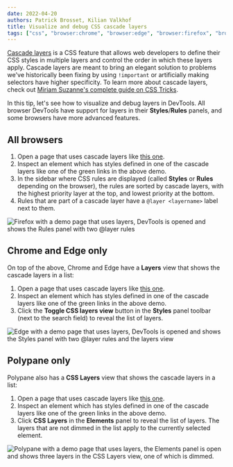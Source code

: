 ```yaml
---
date: 2022-04-20
authors: Patrick Brosset, Kilian Valkhof
title: Visualize and debug CSS cascade layers
tags: ["css", "browser:chrome", "browser:edge", "browser:firefox", "browser:safari", "browser:polypane"]
---
```


[Cascade layers](https://developer.mozilla.org/docs/Learn/CSS/Building_blocks/Cascade_layers) is a CSS feature that allows web developers to define their CSS styles in multiple layers and control the order in which these layers apply. Cascade layers are meant to bring an elegant solution to problems we've historically been fixing by using `!important` or artificially making selectors have higher specificity. To learn more about cascade layers, check out [Miriam Suzanne's complete guide on CSS Tricks](https://css-tricks.com/css-cascade-layers/).

In this tip, let's see how to visualize and debug layers in DevTools. All browser DevTools have support for layers in their **Styles**/**Rules** panels, and some browsers have more advanced features.

## All browsers

1. Open a page that uses cascade layers like [this one](https://codepen.io/web-dot-dev/full/LYzqPEp).
1. Inspect an element which has styles defined in one of the cascade layers like one of the green links in the above demo.
1. In the sidebar where CSS rules are displayed (called **Styles** or **Rules** depending on the browser), the rules are sorted by cascade layers, with the highest priority layer at the top, and lowest priority at the bottom.
1. Rules that are part of a cascade layer have a `@layer <layername>` label next to them.

![Firefox with a demo page that uses layers, DevTools is opened and shows the Rules panel with two @layer rules](../../assets/img/debug-css-cascade-layers-firefox.png)

## Chrome and Edge only

On top of the above, Chrome and Edge have a **Layers** view that shows the cascade layers in a list:

1. Open a page that uses cascade layers like [this one](https://codepen.io/web-dot-dev/full/LYzqPEp).
1. Inspect an element which has styles defined in one of the cascade layers like one of the green links in the above demo.
1. Click the **Toggle CSS layers view** button in the **Styles** panel toolbar (next to the search field) to reveal the list of layers.

![Edge with a demo page that uses layers, DevTools is opened and shows the Styles panel with two @layer rules and the layers view](../../assets/img/debug-css-cascade-layers-edge.png)

## Polypane only

Polypane also has a **CSS Layers** view that shows the cascade layers in a list:

1. Open a page that uses cascade layers like [this one](https://codepen.io/web-dot-dev/full/LYzqPEp).
1. Inspect an element which has styles defined in one of the cascade layers like one of the green links in the above demo.
1. Click **CSS Layers** in the **Elements** panel to reveal the list of layers. The layers that are not dimmed in the list apply to the currently selected element.

![Polypane with a demo page that uses layers, the Elements panel is open and shows three layers in the CSS Layers view, one of which is dimmed.](../../assets/img/debug-css-cascade-layers-polypane.png)
